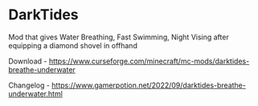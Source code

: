 # DarkTides
Mod that gives Water Breathing, Fast Swimming, Night Vising after equipping a diamond shovel in offhand

Download - https://www.curseforge.com/minecraft/mc-mods/darktides-breathe-underwater

Changelog - https://www.gamerpotion.net/2022/09/darktides-breathe-underwater.html
